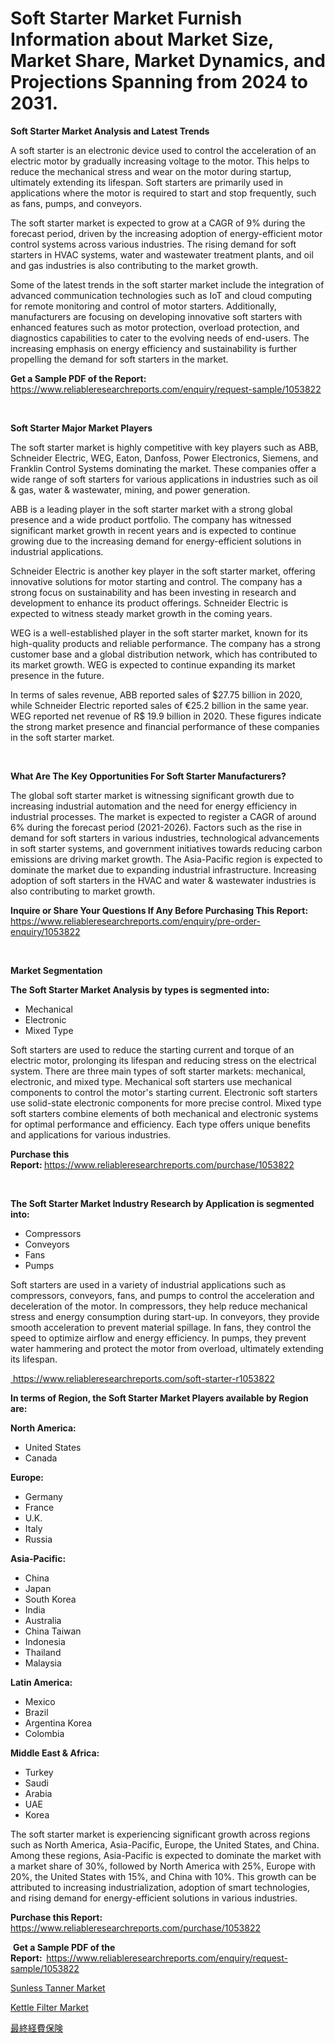 <p><h1>Soft Starter Market Furnish Information about Market Size, Market Share, Market Dynamics, and Projections Spanning from 2024 to 2031.</h1></p><p><strong>Soft Starter Market Analysis and Latest Trends</strong></p>
<p><p>A soft starter is an electronic device used to control the acceleration of an electric motor by gradually increasing voltage to the motor. This helps to reduce the mechanical stress and wear on the motor during startup, ultimately extending its lifespan. Soft starters are primarily used in applications where the motor is required to start and stop frequently, such as fans, pumps, and conveyors.</p><p>The soft starter market is expected to grow at a CAGR of 9% during the forecast period, driven by the increasing adoption of energy-efficient motor control systems across various industries. The rising demand for soft starters in HVAC systems, water and wastewater treatment plants, and oil and gas industries is also contributing to the market growth.</p><p>Some of the latest trends in the soft starter market include the integration of advanced communication technologies such as IoT and cloud computing for remote monitoring and control of motor starters. Additionally, manufacturers are focusing on developing innovative soft starters with enhanced features such as motor protection, overload protection, and diagnostics capabilities to cater to the evolving needs of end-users. The increasing emphasis on energy efficiency and sustainability is further propelling the demand for soft starters in the market.</p></p>
<p><strong>Get a Sample PDF of the Report:&nbsp;</strong> <a href="https://www.reliableresearchreports.com/enquiry/request-sample/1053822">https://www.reliableresearchreports.com/enquiry/request-sample/1053822</a></p>
<p>&nbsp;</p>
<p><strong>Soft Starter Major Market Players</strong></p>
<p><p>The soft starter market is highly competitive with key players such as ABB, Schneider Electric, WEG, Eaton, Danfoss, Power Electronics, Siemens, and Franklin Control Systems dominating the market. These companies offer a wide range of soft starters for various applications in industries such as oil & gas, water & wastewater, mining, and power generation.</p><p>ABB is a leading player in the soft starter market with a strong global presence and a wide product portfolio. The company has witnessed significant market growth in recent years and is expected to continue growing due to the increasing demand for energy-efficient solutions in industrial applications.</p><p>Schneider Electric is another key player in the soft starter market, offering innovative solutions for motor starting and control. The company has a strong focus on sustainability and has been investing in research and development to enhance its product offerings. Schneider Electric is expected to witness steady market growth in the coming years.</p><p>WEG is a well-established player in the soft starter market, known for its high-quality products and reliable performance. The company has a strong customer base and a global distribution network, which has contributed to its market growth. WEG is expected to continue expanding its market presence in the future.</p><p>In terms of sales revenue, ABB reported sales of $27.75 billion in 2020, while Schneider Electric reported sales of €25.2 billion in the same year. WEG reported net revenue of R$ 19.9 billion in 2020. These figures indicate the strong market presence and financial performance of these companies in the soft starter market.</p></p>
<p>&nbsp;</p>
<p><strong>What Are The Key Opportunities For Soft Starter Manufacturers?</strong></p>
<p><p>The global soft starter market is witnessing significant growth due to increasing industrial automation and the need for energy efficiency in industrial processes. The market is expected to register a CAGR of around 6% during the forecast period (2021-2026). Factors such as the rise in demand for soft starters in various industries, technological advancements in soft starter systems, and government initiatives towards reducing carbon emissions are driving market growth. The Asia-Pacific region is expected to dominate the market due to expanding industrial infrastructure. Increasing adoption of soft starters in the HVAC and water & wastewater industries is also contributing to market growth.</p></p>
<p><strong>Inquire or Share Your Questions If Any Before Purchasing This Report:</strong> <a href="https://www.reliableresearchreports.com/enquiry/pre-order-enquiry/1053822">https://www.reliableresearchreports.com/enquiry/pre-order-enquiry/1053822</a></p>
<p>&nbsp;</p>
<p><strong>Market Segmentation</strong></p>
<p><strong>The Soft Starter Market Analysis by types is segmented into:</strong></p>
<p><ul><li>Mechanical</li><li>Electronic</li><li>Mixed Type</li></ul></p>
<p><p>Soft starters are used to reduce the starting current and torque of an electric motor, prolonging its lifespan and reducing stress on the electrical system. There are three main types of soft starter markets: mechanical, electronic, and mixed type. Mechanical soft starters use mechanical components to control the motor's starting current. Electronic soft starters use solid-state electronic components for more precise control. Mixed type soft starters combine elements of both mechanical and electronic systems for optimal performance and efficiency. Each type offers unique benefits and applications for various industries.</p></p>
<p><strong>Purchase this Report:&nbsp;</strong><a href="https://www.reliableresearchreports.com/purchase/1053822">https://www.reliableresearchreports.com/purchase/1053822</a></p>
<p>&nbsp;</p>
<p><strong>The Soft Starter Market Industry Research by Application is segmented into:</strong></p>
<p><ul><li>Compressors</li><li>Conveyors</li><li>Fans</li><li>Pumps</li></ul></p>
<p><p>Soft starters are used in a variety of industrial applications such as compressors, conveyors, fans, and pumps to control the acceleration and deceleration of the motor. In compressors, they help reduce mechanical stress and energy consumption during start-up. In conveyors, they provide smooth acceleration to prevent material spillage. In fans, they control the speed to optimize airflow and energy efficiency. In pumps, they prevent water hammering and protect the motor from overload, ultimately extending its lifespan.</p></p>
<p><a href="https://www.reliableresearchreports.com/soft-starter-r1053822">&nbsp;https://www.reliableresearchreports.com/soft-starter-r1053822</a></p>
<p><strong>In terms of Region, the Soft Starter Market Players available by Region are:</strong></p>
<p>
    <p> <strong> North America: </strong>
        <ul>
            <li>United States</li>
            <li>Canada</li>
        </ul>
        </p> 
    <p> <strong> Europe: </strong>
        <ul>
            <li>Germany</li>
            <li>France</li>
            <li>U.K.</li>
            <li>Italy</li>
            <li>Russia</li>
        </ul>
        </p> 
    <p> <strong> Asia-Pacific: </strong>
        <ul>
            <li>China</li>
            <li>Japan</li>
            <li>South Korea</li>
            <li>India</li>
            <li>Australia</li>
            <li>China Taiwan</li>
            <li>Indonesia</li>
            <li>Thailand</li>
            <li>Malaysia</li>
        </ul>
        </p> 
    <p> <strong> Latin America: </strong>
        <ul>
            <li>Mexico</li>
            <li>Brazil</li>
            <li>Argentina Korea</li>
            <li>Colombia</li>
        </ul>
        </p> 
    <p> <strong> Middle East & Africa: </strong>
        <ul>
            <li>Turkey</li>
            <li>Saudi</li>
            <li>Arabia</li>
            <li>UAE</li>
            <li>Korea</li>
        </ul>
    </p>
    </p>
<p><p>The soft starter market is experiencing significant growth across regions such as North America, Asia-Pacific, Europe, the United States, and China. Among these regions, Asia-Pacific is expected to dominate the market with a market share of 30%, followed by North America with 25%, Europe with 20%, the United States with 15%, and China with 10%. This growth can be attributed to increasing industrialization, adoption of smart technologies, and rising demand for energy-efficient solutions in various industries.</p></p>
<p><strong>Purchase this Report: </strong><a href="https://www.reliableresearchreports.com/purchase/1053822">https://www.reliableresearchreports.com/purchase/1053822</a></p>
<p>&nbsp;<strong>Get a Sample PDF of the Report:&nbsp;&nbsp;</strong><a href="https://www.reliableresearchreports.com/enquiry/request-sample/1053822">https://www.reliableresearchreports.com/enquiry/request-sample/1053822</a></p>
<p><strong></strong></p>
<p><p><a href="https://www.linkedin.com/pulse/decoding-sunless-tanner-market-metrics-share-trends-growth-wgjje?trackingId=Lk4AujSdl%2BuCXediVOsX1A%3D%3D">Sunless Tanner Market</a></p><p><a href="https://www.linkedin.com/pulse/kettle-filter-market-insight-trends-growth-forecasted-hslxe?trackingId=O0jJ286RcqHZf81uspPYLw%3D%3D">Kettle Filter Market</a></p><p><a href="https://github.com/SarahFahey88/Market-Research-Report-List-1/blob/main/272712129840.md">最終経費保険</a></p></p>